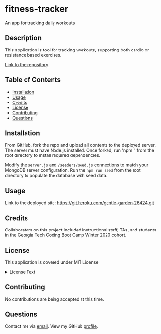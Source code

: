 # fitness-tracker

An app for tracking daily workouts

## Description

This application is tool for tracking workouts, supporting both cardio or resistance based exercises.

[Link to the repository](https://github.com/alsharifeid/fitness-tracker)

## Table of Contents

- [Installation](#installation)
- [Usage](#usage)
- [Credits](#credits)
- [License](#license)
- [Contributing](#contributing)
- [Questions](#questions)

## Installation

From GitHub, fork the repo and upload all contents to the deployed server. The server must have Node.js installed. Once forked, run 'npm i' from the root directory to install required dependencies.

Modify the `server.js` and `/seeders/seed.js` connections to match your MongoDB server configuration. Run the `npm run seed` from the root directory to populate the database with seed data.

## Usage

Link to the deployed site: https://git.heroku.com/gentle-garden-26424.git

## Credits

Collaborators on this project included instructional staff, TAs, and students in the Georgia Tech Coding Boot Camp Winter 2020 cohort.

## License

This application is covered under MIT License

<details>
  <summary>
    License Text
  </summary>

```

Copyright (c) 2021  Alsharif Nahas

Permission is hereby granted, free of charge, to any person obtaining a copy
of this software and associated documentation files (the "Software"), to deal
in the Software without restriction, including without limitation the rights
to use, copy, modify, merge, publish, distribute, sublicense, and/or sell
copies of the Software, and to permit persons to whom the Software is
furnished to do so, subject to the following conditions:

The above copyright notice and this permission notice shall be included in all
copies or substantial portions of the Software.

THE SOFTWARE IS PROVIDED "AS IS", WITHOUT WARRANTY OF ANY KIND, EXPRESS OR
IMPLIED, INCLUDING BUT NOT LIMITED TO THE WARRANTIES OF MERCHANTABILITY,
FITNESS FOR A PARTICULAR PURPOSE AND NONINFRINGEMENT. IN NO EVENT SHALL THE
AUTHORS OR COPYRIGHT HOLDERS BE LIABLE FOR ANY CLAIM, DAMAGES OR OTHER
LIABILITY, WHETHER IN AN ACTION OF CONTRACT, TORT OR OTHERWISE, ARISING FROM,
OUT OF OR IN CONNECTION WITH THE SOFTWARE OR THE USE OR OTHER DEALINGS IN THE
SOFTWARE.

```

</details>

## Contributing

No contributions are being accepted at this time.

## Questions

Contact me via [email](mailto:alsharifeid@gmail.com).
View my GitHub [profile](https://github.com/alsharifnahas).
